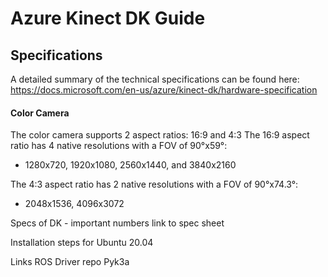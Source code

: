 # Azure Kinect DK Guide

## Specifications
A detailed summary of the technical specifications can be found here: https://docs.microsoft.com/en-us/azure/kinect-dk/hardware-specification

#### Color Camera
The color camera supports 2 aspect ratios: 16:9 and 4:3
The 16:9 aspect ratio has 4 native resolutions with a FOV of 90°x59°:
- 1280x720, 1920x1080, 2560x1440, and 3840x2160

The 4:3 aspect ratio has 2 native resolutions with a FOV of 90°x74.3°:
- 2048x1536, 4096x3072

Specs of DK - important numbers
link to spec sheet

Installation steps for Ubuntu 20.04

Links
ROS Driver repo
Pyk3a
